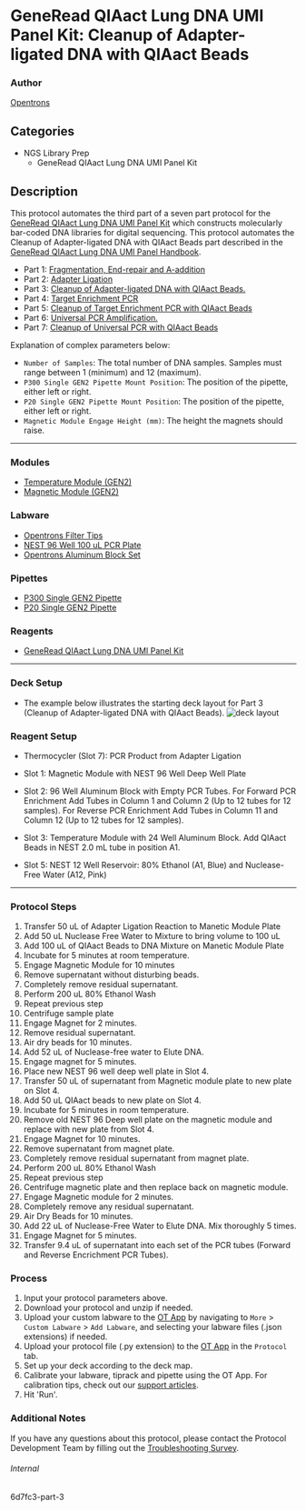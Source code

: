 # GeneRead QIAact Lung DNA UMI Panel Kit: Cleanup of Adapter-ligated DNA with QIAact Beads

### Author
[Opentrons](https://opentrons.com/)

## Categories
* NGS Library Prep
	* GeneRead QIAact Lung DNA UMI Panel Kit

## Description
This protocol automates the third part of a seven part protocol for the [GeneRead QIAact Lung DNA UMI Panel Kit](https://www.qiagen.com/us/products/instruments-and-automation/genereader-system/generead-qiaact-lung-panels-ww/) which constructs molecularly bar-coded DNA libraries for digital sequencing. This protocol automates the Cleanup of Adapter-ligated DNA with QIAact Beads part described in the [GeneRead QIAact Lung DNA UMI Panel Handbook](https://www.qiagen.com/us/resources/download.aspx?id=94ab92d2-1918-4388-989b-4cefa8eed203&lang=en).

* Part 1: [Fragmentation, End-repair and A-addition](https://protocols.opentrons.com/protocol/6d7fc3)
* Part 2: [Adapter Ligation](https://protocols.opentrons.com/protocol/6d7fc3-part-2)
* Part 3: [Cleanup of Adapter-ligated DNA with QIAact Beads.](https://protocols.opentrons.com/protocol/6d7fc3-part-3)
* Part 4: [Target Enrichment PCR](https://protocols.opentrons.com/protocol/6d7fc3-part-4)
* Part 5: [Cleanup of Target Enrichment PCR with QIAact Beads](https://protocols.opentrons.com/protocol/6d7fc3-part-5)
* Part 6: [Universal PCR Amplification.](https://protocols.opentrons.com/protocol/6d7fc3-part-6)
* Part 7: [Cleanup of Universal PCR with QIAact Beads](https://protocols.opentrons.com/protocol/6d7fc3-part-7)

Explanation of complex parameters below:
* `Number of Samples`: The total number of DNA samples. Samples must range between 1 (minimum) and 12 (maximum).
* `P300 Single GEN2 Pipette Mount Position`: The position of the pipette, either left or right.
* `P20 Single GEN2 Pipette Mount Position`: The position of the pipette, either left or right.
* `Magnetic Module Engage Height (mm)`: The height the magnets should raise.

---

### Modules
* [Temperature Module (GEN2)](https://shop.opentrons.com/collections/hardware-modules/products/tempdeck)
* [Magnetic Module (GEN2)](https://shop.opentrons.com/collections/hardware-modules/products/magdeck)

### Labware
* [Opentrons Filter Tips](https://shop.opentrons.com/collections/opentrons-tips)
* [NEST 96 Well 100 uL PCR Plate](https://shop.opentrons.com/collections/lab-plates/products/nest-0-1-ml-96-well-pcr-plate-full-skirt)
* [Opentrons Aluminum Block Set](https://shop.opentrons.com/collections/racks-and-adapters/products/aluminum-block-set)

### Pipettes
* [P300 Single GEN2 Pipette](https://shop.opentrons.com/collections/ot-2-robot/products/single-channel-electronic-pipette?variant=5984549109789)
* [P20 Single GEN2 Pipette](https://shop.opentrons.com/collections/ot-2-robot/products/single-channel-electronic-pipette?variant=31059478970462)

### Reagents
* [GeneRead QIAact Lung DNA UMI Panel Kit](https://www.qiagen.com/us/products/instruments-and-automation/genereader-system/generead-qiaact-lung-panels-ww/)

---

### Deck Setup
* The example below illustrates the starting deck layout for Part 3 (Cleanup of Adapter-ligated DNA with QIAact Beads).
![deck layout](https://opentrons-protocol-library-website.s3.amazonaws.com/custom-README-images/6d7fc3/6d7fc3-part-3.png)

### Reagent Setup

* Thermocycler (Slot 7): PCR Product from Adapter Ligation

* Slot 1: Magnetic Module with NEST 96 Well Deep Well Plate

* Slot 2: 96 Well Aluminum Block with Empty PCR Tubes. For Forward PCR Enrichment Add Tubes in Column 1 and Column 2 (Up to 12 tubes for 12 samples). For Reverse PCR Enrichment Add Tubes in Column 11 and Column 12 (Up to 12 tubes for 12 samples).

* Slot 3: Temperature Module with 24 Well Aluminum Block. Add QIAact Beads in NEST 2.0 mL tube in position A1.

* Slot 5: NEST 12 Well Reservoir: 80% Ethanol (A1, Blue) and Nuclease-Free Water (A12, Pink)

---

### Protocol Steps
1. Transfer 50 uL of Adapter Ligation Reaction to Manetic Module Plate
2. Add 50 uL Nuclease Free Water to Mixture to bring volume to 100 uL
3. Add 100 uL of QIAact Beads to DNA Mixture on Manetic Module Plate
4. Incubate for 5 minutes at room temperature.
5. Engage Magnetic Module for 10 minutes
6. Remove supernatant without disturbing beads.
7. Completely remove residual supernatant.
8. Perform 200 uL 80% Ethanol Wash
9. Repeat previous step
10. Centrifuge sample plate
11. Engage Magnet for 2 minutes.
12. Remove residual supernatant.
13. Air dry beads for 10 minutes.
14. Add 52 uL of Nuclease-free water to Elute DNA.
15. Engage magnet for 5 minutes.
16. Place new NEST 96 well deep well plate in Slot 4.
17. Transfer 50 uL of supernatant from Magnetic module plate to new plate on Slot 4.
18. Add 50 uL QIAact beads to new plate on Slot 4.
19. Incubate for 5 minutes in room temperature.
20. Remove old NEST 96 Deep well plate on the magnetic module and replace with new plate from Slot 4.
21. Engage Magnet for 10 minutes.
22. Remove supernatant from magnet plate.
23. Completely remove residual supernatant from magnet plate.
24. Perform 200 uL 80% Ethanol Wash
25. Repeat previous step
26. Centrifuge magnetic plate and then replace back on magnetic module.
27. Engage Magnetic module for 2 minutes.
28. Completely remove any residual supernatant.
29. Air Dry Beads for 10 minutes.
30. Add 22 uL of Nuclease-Free Water to Elute DNA. Mix thoroughly 5 times.
31. Engage Magnet for 5 minutes.
32. Transfer 9.4 uL of supernatant into each set of the PCR tubes (Forward and Reverse Encrichment PCR Tubes).

### Process
1. Input your protocol parameters above.
2. Download your protocol and unzip if needed.
3. Upload your custom labware to the [OT App](https://opentrons.com/ot-app) by navigating to `More` > `Custom Labware` > `Add Labware`, and selecting your labware files (.json extensions) if needed.
4. Upload your protocol file (.py extension) to the [OT App](https://opentrons.com/ot-app) in the `Protocol` tab.
5. Set up your deck according to the deck map.
6. Calibrate your labware, tiprack and pipette using the OT App. For calibration tips, check out our [support articles](https://support.opentrons.com/en/collections/1559720-guide-for-getting-started-with-the-ot-2).
7. Hit 'Run'.

### Additional Notes
If you have any questions about this protocol, please contact the Protocol Development Team by filling out the [Troubleshooting Survey](https://protocol-troubleshooting.paperform.co/).

###### Internal
6d7fc3-part-3